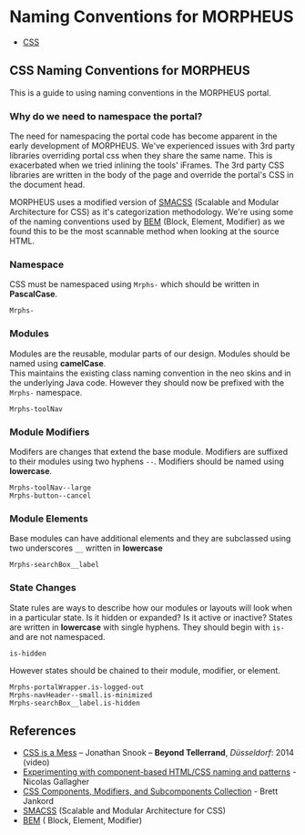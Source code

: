 # Naming Conventions for MORPHEUS

* [CSS](#CSS-Naming-Conventions-for-MORPHEUS)

## CSS Naming Conventions for MORPHEUS
This is a guide to using naming conventions in the MORPHEUS portal. 

### Why do we need to namespace the portal?
The need for namespacing the portal code has become apparent in the early development of MORPHEUS. We've experienced issues with 3rd party libraries overriding portal css when they share the same name. This is exacerbated when we tried inlining the tools' iFrames. The 3rd party CSS libraries are written in the body of the page and override the portal's CSS in the document head.   

MORPHEUS uses a modified version of [SMACSS](https://smacss.com) (Scalable and Modular Architecture for CSS) as it's categorization methodology. We're using some of the naming  conventions used by [BEM](http://bem.info/method/definitions/) (Block, Element, Modifier) as we found this to be the most scannable method when looking at the source HTML.

### Namespace

CSS must be namespaced using `Mrphs-` which should be written in __PascalCase__.

```
Mrphs-
``` 

### Modules
Modules are the reusable, modular parts of our design. Modules should be named using __camelCase__.    
This maintains the existing class naming convention in the neo skins and in the underlying Java code. However they should now be prefixed with the `Mrphs-` namespace.

```
Mrphs-toolNav
```


### Module Modifiers
Modifers are changes that extend the base module. Modifiers are suffixed to their modules using two hyphens `--`. Modifiers should be named using __lowercase__.

```
Mrphs-toolNav--large
Mrphs-button--cancel

```

### Module Elements 

Base modules can have additional elements and they are subclassed using two underscores `__` written in __lowercase__ 

```
Mrphs-searchBox__label

```

### State Changes

State rules are ways to describe how our modules or layouts will look when in a particular state. Is it hidden or expanded? Is it active or inactive? States are written in __lowercase__ with single hyphens. They should begin with `is-` and are not namespaced.

```
is-hidden
```
However states should be chained to their module, modifier, or element. 

```
Mrphs-portalWrapper.is-logged-out
Mrphs-navHeader--small.is-minimized
Mrphs-searchBox__label.is-hidden
```

## References

* [CSS is a Mess](http://vimeo.com/99877232) – Jonathan Snook – __Beyond Tellerrand__, _Düsseldorf_: 2014 (video)
* [Experimenting with component-based HTML/CSS naming and patterns](https://gist.github.com/necolas/1309546) - Nicolas Gallagher
* [CSS Components, Modifiers, and Subcomponents Collection](https://github.com/bjankord/CSS-Components-Modifiers-And-Subcomponents-Collection) - Brett Jankord
* [SMACSS](https://smacss.com) (Scalable and Modular Architecture for CSS)
* [BEM](http://bem.info/method/definitions/) ( Block, Element, Modifier)
